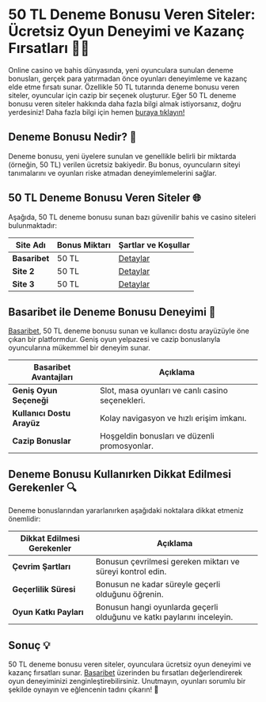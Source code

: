 # 50 TL Deneme Bonusu Veren Siteler: Ücretsiz Oyun Deneyimi ve Kazanç Fırsatları 🎰💸

Online casino ve bahis dünyasında, yeni oyunculara sunulan deneme bonusları, gerçek para yatırmadan önce oyunları deneyimleme ve kazanç elde etme fırsatı sunar. Özellikle 50 TL tutarında deneme bonusu veren siteler, oyuncular için cazip bir seçenek oluşturur. Eğer 50 TL deneme bonusu veren siteler hakkında daha fazla bilgi almak istiyorsanız, doğru yerdesiniz! Daha fazla bilgi için hemen [buraya tıklayın!](https://casinotr.link/gWCRZ4)

## Deneme Bonusu Nedir? 🤔

Deneme bonusu, yeni üyelere sunulan ve genellikle belirli bir miktarda (örneğin, 50 TL) verilen ücretsiz bakiyedir. Bu bonus, oyuncuların siteyi tanımalarını ve oyunları riske atmadan deneyimlemelerini sağlar.

## 50 TL Deneme Bonusu Veren Siteler 🌐

Aşağıda, 50 TL deneme bonusu sunan bazı güvenilir bahis ve casino siteleri bulunmaktadır:

| Site Adı     | Bonus Miktarı | Şartlar ve Koşullar |
|--------------|---------------|---------------------|
| **Basaribet** | 50 TL         | [Detaylar](https://casinotr.link/gWCRZ4) |
| **Site 2**   | 50 TL         | [Detaylar](https://casinotr.link/gWCRZ4) |
| **Site 3**   | 50 TL         | [Detaylar](https://casinotr.link/gWCRZ4) |

## Basaribet ile Deneme Bonusu Deneyimi 🌟

[Basaribet](https://casinotr.link/gWCRZ4), 50 TL deneme bonusu sunan ve kullanıcı dostu arayüzüyle öne çıkan bir platformdur. Geniş oyun yelpazesi ve cazip bonuslarıyla oyuncularına mükemmel bir deneyim sunar.

| Basaribet Avantajları             | Açıklama                                              |
|-----------------------------------|------------------------------------------------------|
| **Geniş Oyun Seçeneği**           | Slot, masa oyunları ve canlı casino seçenekleri.    |
| **Kullanıcı Dostu Arayüz**        | Kolay navigasyon ve hızlı erişim imkanı.             |
| **Cazip Bonuslar**                | Hoşgeldin bonusları ve düzenli promosyonlar.         |

## Deneme Bonusu Kullanırken Dikkat Edilmesi Gerekenler 🔍

Deneme bonuslarından yararlanırken aşağıdaki noktalara dikkat etmeniz önemlidir:

| Dikkat Edilmesi Gerekenler        | Açıklama                                              |
|-----------------------------------|------------------------------------------------------|
| **Çevrim Şartları**               | Bonusun çevrilmesi gereken miktarı ve süreyi kontrol edin. |
| **Geçerlilik Süresi**             | Bonusun ne kadar süreyle geçerli olduğunu öğrenin.   |
| **Oyun Katkı Payları**            | Bonusun hangi oyunlarda geçerli olduğunu ve katkı paylarını inceleyin. |

## Sonuç 💡

50 TL deneme bonusu veren siteler, oyunculara ücretsiz oyun deneyimi ve kazanç fırsatları sunar. [Basaribet](https://casinotr.link/gWCRZ4) üzerinden bu fırsatları değerlendirerek oyun deneyiminizi zenginleştirebilirsiniz. Unutmayın, oyunları sorumlu bir şekilde oynayın ve eğlencenin tadını çıkarın! 🎊
